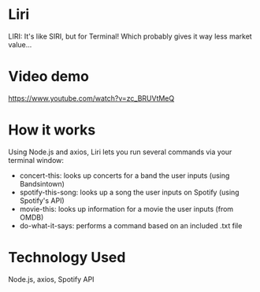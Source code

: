 # Liri
LIRI: It's like SIRI, but for Terminal! Which probably gives it way less market value...

# Video demo
https://www.youtube.com/watch?v=zc_BRUVtMeQ

# How it works
Using Node.js and axios, Liri lets you run several commands via your terminal window:<br/>
* concert-this: looks up concerts for a band the user inputs (using Bandsintown)<br/>
* spotify-this-song: looks up a song the user inputs on Spotify (using Spotify's API)<br/>
* movie-this: looks up information for a movie the user inputs (from OMDB)<br/>
* do-what-it-says: performs a command based on an included .txt file<br/>

# Technology Used
Node.js, axios, Spotify API
